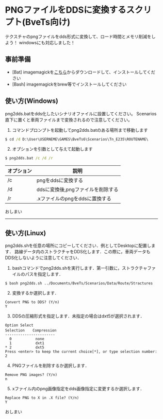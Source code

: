 # PNGファイルをDDSに変換するスクリプト(BveTs向け)
テクスチャのpngファイルをdds形式に変換して、ロード時間とメモリ削減をしよう！
windowsにも対応しました！
## 事前準備
- [Bat] imagemagickを[こちら](https://www.imagemagick.org/script/download.php#windows)からダウンロードして、インストールしてください
- [Bash] imagemagickをbrew等でインストールしてください
## 使い方(Windows)
png2dds.batをdds化したいシナリオファイルに設置してください。
Scenarios直下に置くと車両ファイルまで変換されるので注意してください。

1. コマンドプロンプトを起動してpng2dds.batのある場所まで移動します
``` cmd
$ cd /d D:\User\USERNEME\GAMES\BveTs6\Scenarios\Tn_E235\ROUTENAME\
```
2. オプションを引数として与えて起動します
``` cmd
$ png2dds.bat /c /d /r
```
|  オプション  |  説明  |
| ---- | ---- |
|  /c  |  pngをddsに変換する  |
|  /d  |  ddsに変換後,pngファイルを削除する  |
|  /r  |  .xファイルのpngをddsに置換する  |
おしまい

---
## 使い方(Linux)
png2dds.shを任意の場所にコピーしてください．例としてDesktopに配置します．
路線データ内のストラクチャをDDS化します．この際に，車両データもDDS化しないように注意してください．
1. bashコマンドでpng2dds.shを実行します．第一引数に，ストラクチャファイルのパスを指定します．
```shell
$ bash png2dds.sh ../Documents/BveTs/Scenarios/Data/Route/Stractures
```
2. 変換するか選択します．
```shell
Convert PNG to DDS? (Y/n)
Y
```
3. DDSの圧縮形式を指定します．未指定の場合はdxt5が選択されます．
```shell
Option Select
Selection 　 Compression
-----------------------
  0           none
  1           dxt1
* 2           dxt5
Press <enter> to keep the current choice[*], or type selection number:
2
```
4. PNGファイルを削除するか選択します．
```shell
Remove PNG images? (Y/n)
n
```
5. xファイル内のpng画像指定をdds画像指定に変更するか選択します．
```shell
Replace PNG to X in .X file? (Y/n)
Y
```
おしまい
